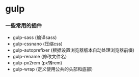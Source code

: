 # gulp

### 一些常用的插件

* gulp-sass (编译sass)
* gulp-cssnano (压缩css)
* gulp-autoprefixer (根据设置浏览器版本自动处理浏览器前缀)
* gulp-rename (修改文件名)
* gulp-px2rem (px转rem)
* gulp-wrap (定义使用公共的头部和底部)